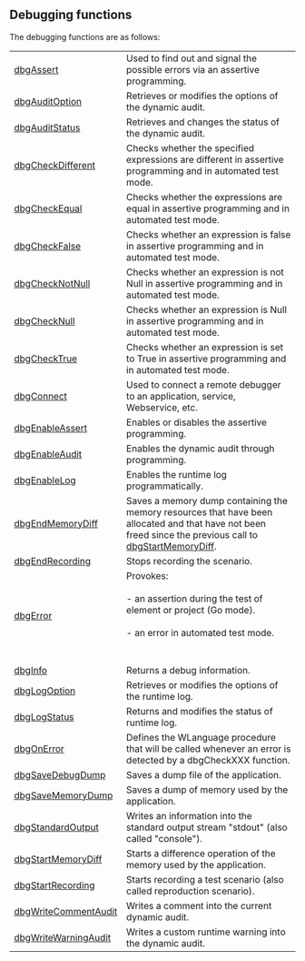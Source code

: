 


## Debugging functions
			



<a name="NOTE1"></a>
<a name="NOTE1_1"></a>


The debugging functions are as follows:



|   |   |
| --- | --- |
| [dbgAssert](../WDLang1/3014022.md) | Used to find out and signal the possible errors via an assertive programming. |
| [dbgAuditOption](../WDLang1/1000018837.md) | Retrieves or modifies the options of the dynamic audit. |
| [dbgAuditStatus](../WDLang1/1000018836.md) | Retrieves and changes the status of the dynamic audit. |
| [dbgCheckDifferent](../WDLang1/1000019777.md) | Checks whether the specified expressions are different in assertive programming and in automated test mode. |
| [dbgCheckEqual](../WDLang1/1000019776.md) | Checks whether the expressions are equal in assertive programming and in automated test mode. |
| [dbgCheckFalse](../WDLang1/1000019781.md) | Checks whether an expression is false in assertive programming and in automated test mode. |
| [dbgCheckNotNull](../WDLang1/1000019779.md) | Checks whether an expression is not Null in assertive programming and in automated test mode. |
| [dbgCheckNull](../WDLang1/1000019778.md) | Checks whether an expression is Null in assertive programming and in automated test mode. |
| [dbgCheckTrue](../WDLang1/1000019780.md) | Checks whether an expression is set to True in assertive programming and in automated test mode. |
| [dbgConnect](../WDLang1/1000024735.md) | Used to connect a remote debugger to an application, service, Webservice, etc. |
| [dbgEnableAssert](../WDLang1/3014021.md) | Enables or disables the assertive programming. |
| [dbgEnableAudit](../WDLang1/1000018835.md) | Enables the dynamic audit through programming. |
| [dbgEnableLog](../WDLang1/1000017137.md) | Enables the runtime log programmatically. |
| [dbgEndMemoryDiff](../WDLang1/1000018841.md) | Saves a memory dump containing the memory resources that have been allocated and that have not been freed since the previous call to [dbgStartMemoryDiff](../WDLang1/1000018840.md). |
| [dbgEndRecording](../WDLang1/1000017161.md) | Stops recording the scenario. |
| [dbgError](../WDLang1/1000020526.md) | Provokes: <br><br>- an assertion during the test of element or project (Go mode). <br><br>- an error in automated test mode. <br><br><br> |
| [dbgInfo](../WDLang1/3014024.md) | Returns a debug information. |
| [dbgLogOption](../WDLang1/1000017136.md) | Retrieves or modifies the options of the runtime log. |
| [dbgLogStatus](../WDLang1/1000017138.md) | Returns and modifies the status of runtime log. |
| [dbgOnError](../WDLang1/1000020722.md) | Defines the WLanguage procedure that will be called whenever an error is detected by a dbgCheckXXX function. |
| [dbgSaveDebugDump](../WDLang1/1000018834.md) | Saves a dump file of the application. |
| [dbgSaveMemoryDump](../WDLang1/1000018852.md) | Saves a dump of memory used by the application. |
| [dbgStandardOutput](../WDLang1/3014020.md) | Writes an information into the standard output stream "stdout" (also called "console"). |
| [dbgStartMemoryDiff](../WDLang1/1000018840.md) | Starts a difference operation of the memory used by the application. |
| [dbgStartRecording](../WDLang1/1000017160.md) | Starts recording a test scenario (also called reproduction scenario). |
| [dbgWriteCommentAudit](../WDLang1/1000018839.md) | Writes a comment into the current dynamic audit. |
| [dbgWriteWarningAudit](../WDLang1/1000018838.md) | Writes a custom runtime warning into the dynamic audit. |






